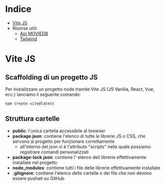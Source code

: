 # Indice
- [Vite JS](https://vitejs.dev/)
- Risorse utili:
    - [Api MOVIEDB](https://developer.themoviedb.org/docs/getting-started)
    - [Tailwind](https://tailwindcss.com/docs/installation)


# Vite JS
## Scaffolding di un progetto JS
Per inizializzare un progetto node tramite Vite JS (JS Vanilla, React, Vue, ecc.) lanciamo il seguente comando:

`npm create vite@latest`

## Struttura cartelle
- **public**: l'unica cartella accessibile al browser
- **package.json**: contiene l'elenco di tutte le librerie JS o CSS, che servono al progetto per funzionare correttamente
    - all'interno del json vi è l'attributo "scripts" nella quale possiamo registrare comandi personalizzati
- **package-lock.json**: contiene l' elenco dell librerie effettivamente installate nel progetto
- **node_modules**: contiene tutti i file delle librerie effettivamente installate
- **.gitignore**: contiene l'elenco delle cartelle o dei file che non devono essere pushati su GitHub
